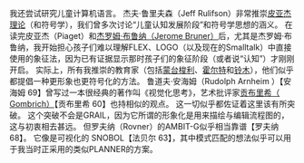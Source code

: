 我还尝试研究儿童计算机语言。
杰夫·鲁里夫森（Jeff Rulifson）非常推崇[皮亚杰理论](http://baike.baidu.com/item/%E7%9A%AE%E4%BA%9A%E6%9D%B0%E7%90%86%E8%AE%BA)（和符号学），我们曾多次讨论“儿童认知发展阶段”和符号学思想的涵义。
在读完皮亚杰（Piaget）和[杰罗姆·布鲁纳（Jerome Bruner）](http://baike.baidu.com/item/%E6%9D%B0%E7%BD%97%E5%A7%86%C2%B7%E5%B8%83%E9%B2%81%E7%BA%B3)后，尤其是杰罗姆·布鲁纳，我开始担心孩子们难以理解FLEX、LOGO（以及现在的Smalltalk）中直接使用的象征法，因为已有证据显示那时孩子们的象征阶段（或者说“认知”）才刚刚开启。
实际上，所有我推崇的教育家（包括[蒙台梭利<Montessori>](http://baike.baidu.com/item/%E7%8E%9B%E5%88%A9%E4%BA%9A%C2%B7%E8%92%99%E5%8F%B0%E6%A2%AD%E5%88%A9)、[霍尔特<Holt>](http://baike.baidu.com/item/%E7%BA%A6%E7%BF%B0%C2%B7%E9%9C%8D%E5%B0%94%E7%89%B9)和[铃木<Suzuki>](http://baike.baidu.com/item/%E9%93%83%E6%9C%A8%E9%95%87%E4%B8%80)），他们似乎都提倡一种更形象也更符号化的方法。
鲁道夫·安海姆（Rudolph Arnheim ）【安海姆 69】曾写过一本很经典的著作叫《视觉化思考》，艺术批评家[贡布里希（ Gombrich）](http://baike.baidu.com/item/%E8%B4%A1%E5%B8%83%E9%87%8C%E5%B8%8C)【贡布里希 60】也持相似的观点。
这一切似乎都佐证着这里该有所突破。
这个突破不会是GRAIL，因为它所谓的形象化是用来描绘与编辑流程图的，这与初衷相去甚远。
但罗夫纳（Rovner）的AMBIT-G似乎相当靠谱【罗夫纳 68】。
它像是可视化的 SNOBOL【法贝尔 63】，其中模式匹配的想法似乎可以用于我当时正采用的类似PLANNER的方案。

